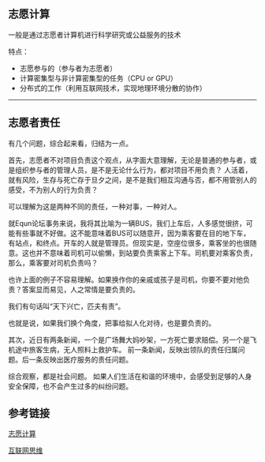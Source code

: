 志愿计算
------
一般是通过志愿者计算机进行科学研究或公益服务的技术

特点：
* 志愿参与的（参与者为志愿者）
* 计算密集型与非计算密集型的任务（CPU or GPU）
* 分布式的工作（利用互联网技术，实现地理环境分散的协作）

---

志愿者责任
------

有几个问题，综合起来看，归结为一点。

首先，志愿者不对项目负责这个观点，从字面大意理解，无论是普通的参与者，或是组织参与者的管理人员，是不是无论什么行为，都对项目不用负责？
人活着，就有风险，生存与死亡存于旦夕之间，是不是我们相互沟通与否，都不用管别人的感受，不为别人的行为负责？

可以理解为这是两种不同的责任，一种对事，一种对人。

就Equn论坛事务来说，我将其比喻为一辆BUS，我们上车后，人多感觉很挤，可能有些事就不好做。这不能意味着BUS可以随意开，因为乘客要在目的地下车，有站点，和终点。开车的人就是管理员。但现实是，空座位很多，乘客坐的也很随意。这也并不意味着司机可以偷懒，到站要负责乘客上下车。司机要对乘客负责，那么，乘客要对司机负责吗？

也许上面的例子不容易理解。如果换作你的亲戚或孩子是司机，你要不要对他负责？答案显而易见，人之常情是要负责的。

我们有句话叫“天下兴亡，匹夫有责”。

也就是说，如果我们换个角度，把事给拟人化对待，也是要负责的。

其次，近日有两条新闻，一个是广场舞大妈吵架，一方死亡要求赔偿。另一个是飞机途中旅客生病，无人照料上救护车。
前一条新闻，反映出领队的责任归属问题。后一条反映出医疗服务的责任问题。

综合观察，都是社会问题。
如果人们生活在和谐的环境中，会感受到足够的人身安全保障，也不会产生过多的纠纷问题。

参考链接
------
[志愿计算](http://www.equn.com/wiki/志愿计算)

[互联网思维](https://gitcafe.com/volunteerAThome/volunteerAThome/blob/Develop/项目目录/企业平台/百度/贴吧/管理/互联网+/互联网思维)